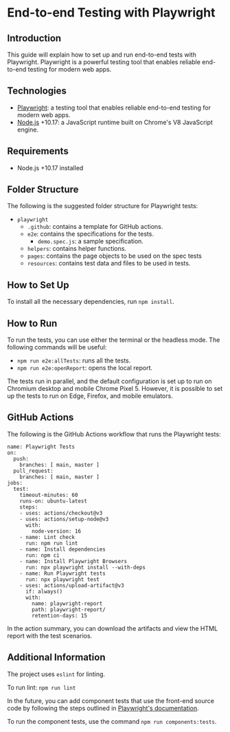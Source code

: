 # End-to-end Testing with Playwright

## Introduction

This guide will explain how to set up and run end-to-end tests with Playwright. Playwright is a powerful testing tool that enables reliable end-to-end testing for modern web apps.

## Technologies

* [Playwright](https://playwright.dev/): a testing tool that enables reliable end-to-end testing for modern web apps.
* [Node.js](https://nodejs.org/en/download/) +10.17: a JavaScript runtime built on Chrome's V8 JavaScript engine.

## Requirements

- Node.js +10.17 installed

## Folder Structure

The following is the suggested folder structure for Playwright tests:

* `playwright`
    * `.github`: contains a template for GitHub actions.
    * `e2e`: contains the specifications for the tests.
        * `demo.spec.js`: a sample specification.
    * `helpers`: contains helper functions.
    * `pages`: contains the page objects to be used on the spec tests
    * `resources`: contains test data and files to be used in tests.

## How to Set Up

To install all the necessary dependencies, run `npm install`.

## How to Run

To run the tests, you can use either the terminal or the headless mode. The following commands will be useful:

* `npm run e2e:allTests`: runs all the tests.
* `npm run e2e:openReport`: opens the local report.

The tests run in parallel, and the default configuration is set up to run on Chromium desktop and mobile Chrome Pixel 5. However, it is possible to set up the tests to run on Edge, Firefox, and mobile emulators.

## GitHub Actions

The following is the GitHub Actions workflow that runs the Playwright tests:

```
name: Playwright Tests
on:
  push:
    branches: [ main, master ]
  pull_request:
    branches: [ main, master ]
jobs:
  test:
    timeout-minutes: 60
    runs-on: ubuntu-latest
    steps:
    - uses: actions/checkout@v3
    - uses: actions/setup-node@v3
      with:
        node-version: 16
    - name: Lint check
      run: npm run lint
    - name: Install dependencies
      run: npm ci
    - name: Install Playwright Browsers
      run: npx playwright install --with-deps
    - name: Run Playwright tests
      run: npx playwright test
    - uses: actions/upload-artifact@v3
      if: always()
      with:
        name: playwright-report
        path: playwright-report/
        retention-days: 15
```

In the action summary, you can download the artifacts and view the HTML report with the test scenarios.

## Additional Information

The project uses `eslint` for linting. 

To run lint: `npm run lint`

In the future, you can add component tests that use the front-end source code by following the steps outlined in [Playwright's documentation](https://playwright.dev/docs/test-components). 

To run the component tests, use the command `npm run components:tests`.